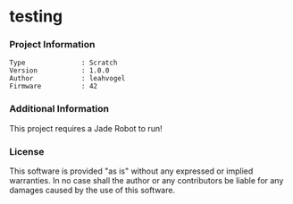 testing
================



### Project Information
```
Type              : Scratch
Version           : 1.0.0
Author            : leahvogel
Firmware          : 42
```

### Additional Information
This project requires a Jade Robot to run!

### License
This software is provided "as is" without any expressed or implied warranties.  In no case shall the author or any contributors be liable for any damages caused by the use of this software.

